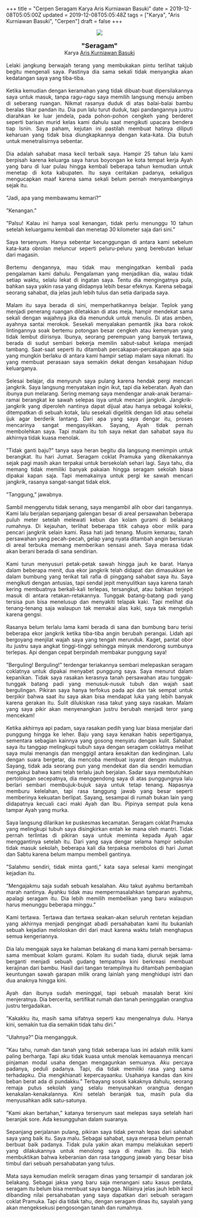 +++
title = "Cerpen Seragam Karya Aris Kurniawan Basuki"
date = 2019-12-08T05:05:00Z
updated = 2019-12-08T05:05:48Z
tags = ["Karya", "Aris Kurniawan Basuki", "Cerpen"]
draft = false
+++

<div dir="ltr" style="text-align: left;" trbidi="on"><div class="separator" style="clear: both; text-align: center;"><img border="0" data-original-height="350" data-original-width="700" src="https://1.bp.blogspot.com/-JuXVlSAvoJY/Xewht2lgaCI/AAAAAAAAVJ8/unxp9HlzO18nV3yqSPgKtFLgBq2Jm5r2wCLcBGAsYHQ/s1600/sahabat.jpg" /></div><div style="text-align: justify;"><br /></div><div style="text-align: center;"><span style="font-size: large;"><b>"Seragam"</b></span></div><div style="text-align: center;">Karya <a href="http://idwriters.com/writers/aris-kurniawan-basuki/" target="_blank">Aris Kurniawan Basuki</a></div><div style="text-align: justify;"></div><div style="text-align: justify;"><br />Lelaki jangkung berwajah terang yang membukakan pintu terlihat takjub begitu mengenali saya. Pastinya dia sama sekali tidak menyangka akan kedatangan saya yang tiba-tiba.</div><a name='more'></a><br /><div style="text-align: justify;">Ketika kemudian dengan keramahan yang tidak dibuat-buat dipersilakannya saya untuk masuk, tanpa ragu-ragu saya memilih langsung menuju amben di seberang ruangan. Nikmat rasanya duduk di atas balai-balai bambu beralas tikar pandan itu. Dia pun lalu turut duduk, tapi pandangannya justru diarahkan ke luar jendela, pada pohon-pohon cengkeh yang berderet seperti barisan murid kelas kami dahulu saat mengikuti upacara bendera tiap Isnin. Saya paham, kejutan ini pastilah membuat hatinya diliputi keharuan yang tidak bisa diungkapkannya dengan kata-kata. Dia butuh untuk menetralisirnya sebentar.</div><div style="text-align: justify;"><br /></div><div style="text-align: justify;">Dia adalah sahabat masa kecil terbaik saya. Hampir 25 tahun lalu kami berpisah karena keluarga saya harus boyongan ke kota tempat kerja Ayah yang baru di luar pulau hingga kembali beberapa tahun kemudian untuk menetap di kota kabupaten. Itu saya ceritakan padanya, sekaligus mengucapkan maaf karena sama sekali belum pernah menyambanginya sejak itu.</div><div style="text-align: justify;"><br /></div><div style="text-align: justify;">”Jadi, apa yang membawamu kemari?”</div><div style="text-align: justify;"><br /></div><div style="text-align: justify;">”Kenangan.”</div><div style="text-align: justify;"><br /></div><div style="text-align: justify;">”Palsu! Kalau ini hanya soal kenangan, tidak perlu menunggu 10 tahun setelah keluargamu kembali dan menetap 30 kilometer saja dari sini.”</div><div style="text-align: justify;"><br /></div><div style="text-align: justify;">Saya tersenyum. Hanya sebentar kecanggungan di antara kami sebelum kata-kata obrolan meluncur seperti peluru-peluru yang berebutan keluar dari magasin.</div><div style="text-align: justify;"><br /></div><div style="text-align: justify;">Bertemu dengannya, mau tidak mau mengingatkan kembali pada pengalaman kami dahulu. Pengalaman yang menjadikan dia, walau tidak setiap waktu, selalu lekat di ingatan saya. Tentu dia mengingatnya pula, bahkan saya yakin rasa yang diidapnya lebih besar efeknya. Karena sebagai seorang sahabat, dia jelas jauh lebih tulus dan setia daripada saya.</div><div style="text-align: justify;"><br /></div><div style="text-align: justify;">Malam itu saya berada di sini, memperhatikannya belajar. Teplok yang menjadi penerang ruangan diletakkan di atas meja, hampir mendekat sama sekali dengan wajahnya jika dia menunduk untuk menulis. Di atas amben, ayahnya santai merokok. Sesekali menyalakan pemantik jika bara rokok lintingannya soak bertemu potongan besar cengkeh atau kemenyan yang tidak lembut diirisnya. Ibunya, seorang perempuan yang banyak tertawa, berada di sudut sembari bekerja memilin sabut-sabut kelapa menjadi tambang. Saat-saat seperti itu ditambah percakapan-percakapan apa saja yang mungkin berlaku di antara kami hampir setiap malam saya nikmati. Itu yang membuat perasaan saya semakin dekat dengan kesahajaan hidup keluarganya.</div><div style="text-align: justify;"><br /></div><div style="text-align: justify;">Selesai belajar, dia menyuruh saya pulang karena hendak pergi mencari jangkrik. Saya langsung menyatakan ingin ikut, tapi dia keberatan. Ayah dan ibunya pun melarang. Sering memang saya mendengar anak-anak beramai- ramai berangkat ke sawah selepas isya untuk mencari jangkrik. Jangkrik-jangkrik yang diperoleh nantinya dapat dijual atau hanya sebagai koleksi, ditempatkan di sebuah kotak, lalu sesekali digelitik dengan lidi atau sehelai ijuk agar berderik lantang. Dari apa yang saya dengar itu, proses mencarinya sangat mengasyikkan. Sayang, Ayah tidak pernah membolehkan saya. Tapi malam itu toh saya nekat dan sahabat saya itu akhirnya tidak kuasa menolak.</div><div style="text-align: justify;"><br /></div><div style="text-align: justify;">”Tidak ganti baju?” tanya saya heran begitu dia langsung memimpin untuk berangkat. Itu hari Jumat. Seragam coklat Pramuka yang dikenakannya sejak pagi masih akan terpakai untuk bersekolah sehari lagi. Saya tahu, dia memang tidak memiliki banyak pakaian hingga seragam sekolah biasa dipakai kapan saja. Tapi memakainya untuk pergi ke sawah mencari jangkrik, rasanya sangat-sangat tidak elok.</div><div style="text-align: justify;"><br /></div><div style="text-align: justify;">”Tanggung,” jawabnya.</div><div style="text-align: justify;"><br /></div><div style="text-align: justify;">Sambil menggerutu tidak senang, saya mengambil alih obor dari tangannya. Kami lalu berjalan sepanjang galengan besar di areal persawahan beberapa puluh meter setelah melewati kebun dan kolam gurami di belakang rumahnya. Di kejauhan, terlihat beberapa titik cahaya obor milik para pencari jangkrik selain kami. Rasa hati jadi tenang. Musim kemarau, tanah persawahan yang pecah-pecah, gelap yang nyata ditambah angin bersiuran di areal terbuka memang memberikan sensasi aneh. Saya merasa tidak akan berani berada di sana sendirian.</div><div style="text-align: justify;"><br /></div><div style="text-align: justify;">Kami turun menyusuri petak-petak sawah hingga jauh ke barat. Hanya dalam beberapa menit, dua ekor jangkrik telah didapat dan dimasukkan ke dalam bumbung yang terikat tali rafia di pinggang sahabat saya itu. Saya mengikuti dengan antusias, tapi sendal jepit menyulitkan saya karena tanah kering membuatnya berkali-kali terlepas, tersangkut, atau bahkan terjepit masuk di antara retakan-retakannya. Tunggak batang-batang padi yang tersisa pun bisa menelusup dan menyakiti telapak kaki. Tapi melihat dia tenang-tenang saja walaupun tak memakai alas kaki, saya tak mengeluh karena gengsi.</div><div style="text-align: justify;"><br /></div><div style="text-align: justify;">Rasanya belum terlalu lama kami berada di sana dan bumbung baru terisi beberapa ekor jangkrik ketika tiba-tiba angin berubah perangai. Lidah api bergoyang menjilat wajah saya yang tengah merunduk. Kaget, pantat obor itu justru saya angkat tinggi-tinggi sehingga minyak mendorong sumbunya terlepas. Api dengan cepat berpindah membakar punggung saya!</div><div style="text-align: justify;"><br /></div><div style="text-align: justify;">”Berguling! Berguling!” terdengar teriakannya sembari melepaskan seragam coklatnya untuk dipakai menyabet punggung saya. Saya menurut dalam kepanikan. Tidak saya rasakan kerasnya tanah persawahan atau tunggak-tunggak batang padi yang menusuk-nusuk tubuh dan wajah saat bergulingan. Pikiran saya hanya terfokus pada api dan tak sempat untuk berpikir bahwa saat itu saya akan bisa mendapat luka yang lebih banyak karena gerakan itu. Sulit dilukiskan rasa takut yang saya rasakan. Malam yang saya pikir akan menyenangkan justru berubah menjadi teror yang mencekam!</div><div style="text-align: justify;"><br /></div><div style="text-align: justify;">Ketika akhirnya api padam, saya rasakan pedih yang luar biasa menjalar dari punggung hingga ke leher. Baju yang saya kenakan habis sepertiganya, sementara sebagian kainnya yang gosong menyatu dengan kulit. Sahabat saya itu tanggap melingkupi tubuh saya dengan seragam coklatnya melihat saya mulai menangis dan menggigil antara kesakitan dan kedinginan. Lalu dengan suara bergetar, dia mencoba membuat isyarat dengan mulutnya. Sayang, tidak ada seorang pun yang mendekat dan dia sendiri kemudian mengakui bahwa kami telah terlalu jauh berjalan. Sadar saya membutuhkan pertolongan secepatnya, dia menggendong saya di atas punggungnya lalu berlari sembari membujuk-bujuk saya untuk tetap tenang. Napasnya memburu kelelahan, tapi rasa tanggung jawab yang besar seperti memberinya kekuatan berlipat. Sayang, sesampai di rumah bukan lain yang didapatnya kecuali caci maki Ayah dan Ibu. Pipinya sempat pula kena tampar Ayah yang murka.</div><div style="text-align: justify;"><br /></div><div style="text-align: justify;">Saya langsung dilarikan ke puskesmas kecamatan. Seragam coklat Pramuka yang melingkupi tubuh saya disingkirkan entah ke mana oleh mantri. Tidak pernah terlintas di pikiran saya untuk meminta kepada Ayah agar menggantinya setelah itu. Dari yang saya dengar selama hampir sebulan tidak masuk sekolah, beberapa kali dia terpaksa membolos di hari Jumat dan Sabtu karena belum mampu membeli gantinya.</div><div style="text-align: justify;"><br /></div><div style="text-align: justify;">”Salahmu sendiri, tidak minta ganti,” kata saya selesai kami mengingat kejadian itu.</div><div style="text-align: justify;"><br /></div><div style="text-align: justify;">”Mengajakmu saja sudah sebuah kesalahan. Aku takut ayahmu bertambah marah nantinya. Ayahku tidak mau mempermasalahkan tamparan ayahmu, apalagi seragam itu. Dia lebih memilih membelikan yang baru walaupun harus menunggu beberapa minggu.”</div><div style="text-align: justify;"><br /></div><div style="text-align: justify;">Kami tertawa. Tertawa dan tertawa seakan-akan seluruh rentetan kejadian yang akhirnya menjadi pengingat abadi persahabatan kami itu bukanlah sebuah kejadian meloloskan diri dari maut karena waktu telah menghapus semua kengeriannya.</div><div style="text-align: justify;"><br /></div><div style="text-align: justify;">Dia lalu mengajak saya ke halaman belakang di mana kami pernah bersama-sama membuat kolam gurami. Kolam itu sudah tiada, diuruk sejak lama berganti menjadi sebuah gudang tempatnya kini berkreasi membuat kerajinan dari bambu. Hasil dari tangan terampilnya itu ditambah pembagian keuntungan sawah garapan milik orang lainlah yang menghidupi istri dan dua anaknya hingga kini.</div><div style="text-align: justify;"><br /></div><div style="text-align: justify;">Ayah dan ibunya sudah meninggal, tapi sebuah masalah berat kini menjeratnya. Dia bercerita, sertifikat rumah dan tanah peninggalan orangtua justru tergadaikan.</div><div style="text-align: justify;"><br /></div><div style="text-align: justify;">”Kakakku itu, masih sama sifatnya seperti kau mengenalnya dulu. Hanya kini, semakin tua dia semakin tidak tahu diri.”</div><div style="text-align: justify;"><br /></div><div style="text-align: justify;">”Ulahnya?” Dia mengangguk.</div><div style="text-align: justify;"><br /></div><div style="text-align: justify;">”Kau tahu, rumah dan tanah yang tidak seberapa luas ini adalah milik kami paling berharga. Tapi aku tidak kuasa untuk menolak kemauannya mencari pinjaman modal usaha dengan mengagunkan semuanya. Aku percaya padanya, peduli padanya. Tapi, dia tidak memiliki rasa yang sama terhadapku. Dia mengkhianati kepercayaanku. Usahanya kandas dan kini beban berat ada di pundakku.” Terbayang sosok kakaknya dahulu, seorang remaja putus sekolah yang selalu menyusahkan orangtua dengan kenakalan-kenakalannya. Kini setelah beranjak tua, masih pula dia menyusahkan adik satu-satunya.</div><div style="text-align: justify;"><br /></div><div style="text-align: justify;">”Kami akan bertahan,” katanya tersenyum saat melepas saya setelah hari beranjak sore. Ada kesungguhan dalam suaranya.</div><div style="text-align: justify;"><br /></div><div style="text-align: justify;">Sepanjang perjalanan pulang, pikiran saya tidak pernah lepas dari sahabat saya yang baik itu. Saya malu. Sebagai sahabat, saya merasa belum pernah berbuat baik padanya. Tidak pula yakin akan mampu melakukan seperti yang dilakukannya untuk menolong saya di malam itu. Dia telah membuktikan bahwa keberanian dan rasa tanggung jawab yang besar bisa timbul dari sebuah persahabatan yang tulus.</div><div style="text-align: justify;"><br /></div><div style="text-align: justify;">Mata saya kemudian melirik seragam dinas yang tersampir di sandaran jok belakang. Sebagai jaksa yang baru saja menangani satu kasus perdata, seragam itu belum bisa membuat saya bangga. Nilainya jelas jauh lebih kecil dibanding nilai persahabatan yang saya dapatkan dari sebuah seragam coklat Pramuka. Tapi dia tidak tahu, dengan seragam dinas itu, sayalah yang akan mengeksekusi pengosongan tanah dan rumahnya. </div></div>

